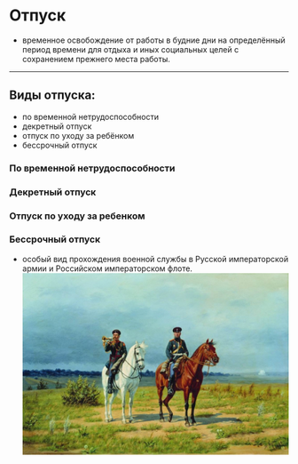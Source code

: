 # Отпуск
- временное освобождение от работы в будние дни на определённый период времени для отдыха и иных социальных целей с сохранением прежнего места работы.
---

## Виды отпуска:
* по временной нетрудоспособности
* декретный отпуск
* отпуск по уходу за ребёнком
* бессрочный отпуск

### По временной нетрудоспособности
    


### Декретный отпуск



### Отпуск по уходу за ребенком



### Бессрочный отпуск
- особый вид прохождения военной службы в Русской императорской армии и Российском императорском флоте.
![Капитан и майор](imperia.jpg)